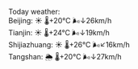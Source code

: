 Today weather:  
Beijing: ☀️   🌡️+20°C 🌬️↓26km/h  
Tianjin: ☀️   🌡️+24°C 🌬️↓19km/h  
Shijiazhuang: ☀️   🌡️+26°C 🌬️↙16km/h  
Tangshan: 🌦   🌡️+20°C 🌬️↓27km/h  
